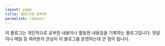 ```yaml
---
layout: page
title: 블로그에 관하여
permalink: /about/
---
```


이 블로그는 개인적으로 공부한 내용이나 활동한 내용등을 기록하는 블로그입니다.
댓글이나 메일 등 여러분의 관심이 이 블로그를 운영하는데 큰 힘이 됩니다.
